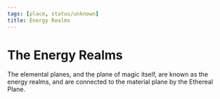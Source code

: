 ```yaml
---
tags: [place, status/unknown]
title: Energy Realms
---
```


# The Energy Realms

The elemental planes, and the plane of magic itself, are known as the energy realms, and are connected to the material plane by the Ethereal Plane. 